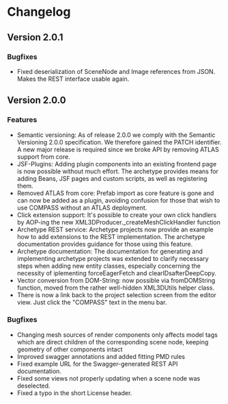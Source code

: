 Changelog
=========

Version 2.0.1
-------------

### Bugfixes

* Fixed deserialization of SceneNode and Image references from JSON. Makes the REST interface usable again.

Version 2.0.0
-------------

### Features

* Semantic versioning: As of release 2.0.0 we comply with the Semantic Versioning 2.0.0 specification. We therefore gained the PATCH identifier. A new major release is required since we broke API by removing ATLAS support from core.
* JSF-Plugins: Adding plugin components into an existing frontend page is now possible without much effort. The archetype provides means for adding Beans, JSF pages and custom scripts, as well as registering them.
* Removed ATLAS from core: Prefab import as core feature is gone and can now be added as a plugin, avoiding confusion for those that wish to use COMPASS without an ATLAS deployment.
* Click extension support: It's possible to create your own click handlers by AOP-ing the new XML3DProducer._createMeshClickHandler function
* Archetype REST service: Archetype projects now provide an example how to add extensions to the REST implementation. The archetype documentation provides guidance for those using this feature.
* Archetype documentation: The documentation for generating and implementing archetype projects was extended to clarify necessary steps when adding new entity classes, especially concerning the necessity of iplementing forceEagerFetch and clearIDsafterDeepCopy.
* Vector conversion from DOM-String: now possible via fromDOMString function, moved from the rather well-hidden XML3DUtils helper class.
* There is now a link back to the project selection screen from the editor view. Just click the "COMPASS" text in the menu bar.

### Bugfixes

* Changing mesh sources of render components only affects model tags which are direct children of the corresponding scene node, keeping geometry of other components intact
* Improved swagger annotations and added fitting PMD rules
* Fixed example URL for the Swagger-generated REST API documentation.
* Fixed some views not properly updating when a scene node was deselected.
* Fixed a typo in the short License header.
